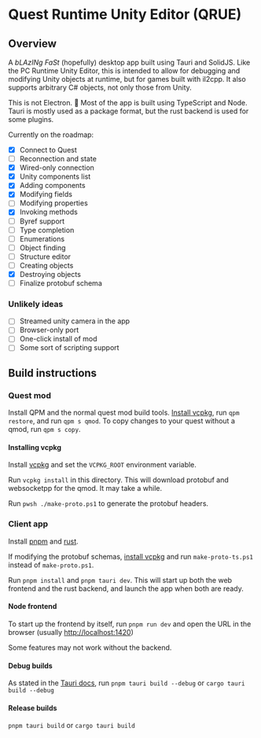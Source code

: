 # Quest Runtime Unity Editor (QRUE)

## Overview

A _bLAzINg FaSt_ (hopefully) desktop app built using Tauri and SolidJS. Like the PC Runtime Unity Editor, this is intended to allow for debugging and modifying Unity objects at runtime, but for games built with il2cpp. It also supports arbitrary C# objects, not only those from Unity.

This is not Electron. 🦀
Most of the app is built using TypeScript and Node. Tauri is mostly used as a package format, but the rust backend is used for some plugins.

Currently on the roadmap:

- [x] Connect to Quest
- [ ] Reconnection and state
- [x] Wired-only connection
- [x] Unity components list
- [x] Adding components
- [x] Modifying fields
- [ ] Modifying properties
- [x] Invoking methods
- [ ] Byref support
- [ ] Type completion
- [ ] Enumerations
- [ ] Object finding
- [ ] Structure editor
- [ ] Creating objects
- [x] Destroying objects
- [ ] Finalize protobuf schema

### Unlikely ideas

- [ ] Streamed unity camera in the app
- [ ] Browser-only port
- [ ] One-click install of mod
- [ ] Some sort of scripting support

## Build instructions

### Quest mod

Install QPM and the normal quest mod build tools. [Install vcpkg](#installing-vcpkg), run `qpm restore`, and run `qpm s qmod`. To copy changes to your quest without a qmod, run `qpm s copy`.

#### Installing vcpkg

Install [vcpkg](https://learn.microsoft.com/en-us/vcpkg/get_started/get-started?pivots=shell-cmd#1---set-up-vcpkg) and set the `VCPKG_ROOT` environment variable.

Run `vcpkg install` in this directory. This will download protobuf and websocketpp for the qmod. It may take a while.

Run `pwsh ./make-proto.ps1` to generate the protobuf headers.

### Client app

Install [pnpm](https://pnpm.io/installation) and [rust](https://www.rust-lang.org/tools/install).

If modifying the protobuf schemas, [install vcpkg](#installing-vcpkg) and run `make-proto-ts.ps1` instead of `make-proto.ps1`.

Run `pnpm install` and `pnpm tauri dev`. This will start up both the web frontend and the rust backend, and launch the app when both are ready.

#### Node frontend

To start up the frontend by itself, run `pnpm run dev` and open the URL in the browser (usually <http://localhost:1420>)

Some features may not work without the backend.

#### Debug builds

As stated in the [Tauri docs](https://tauri.studio/docs/debugging/#create-a-debug-build), run `pnpm tauri build --debug` or `cargo tauri build --debug`

#### Release builds

`pnpm tauri build` or `cargo tauri build`
